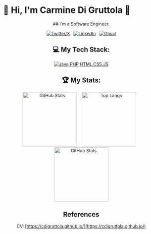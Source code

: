 # 👋 Hi, I'm **Carmine Di Gruttola** 👋

<div align="center">
    ## I'm a Software Engineer.
    
[![Twitter/X](https://skillicons.dev/icons?i=twitter)](https://twitter.com/cdigruttola1) &nbsp;
[![LinkedIn](https://skillicons.dev/icons?i=linkedin)](https://www.linkedin.com/in/cdigruttola/) &nbsp;
[![Gmail](https://skillicons.dev/icons?i=gmail)](mailto:c.digruttola1@gmail.com?subject=Hello%20Carmine,%20From%20Github)

## 💻 My Tech Stack:

[![Java,PHP,HTML,CSS,JS](https://skillicons.dev/icons?i=java,php,html,css,js)](https://skillicons.dev)

## 🏆 My Stats:

<p>
    <img height=175 alt="GitHub Stats" src="https://github-readme-stats.vercel.app/api?username=cdigruttola&show_icons=true&count_private=true&theme=dark"/> &nbsp;&nbsp;
    <img height=175 alt="Top Langs" src="https://github-readme-stats.vercel.app/api/top-langs/?username=cdigruttola&show_icons=true&theme=dark"/> &nbsp;&nbsp;
    <img height=175 alt="GitHub Stats" src="https://github-readme-streak-stats.herokuapp.com/?user=cdigruttola&&theme=dark"/>
</p>

## References

CV: [https://cdigruttola.github.io/](https://cdigruttola.github.io/)

</div>

<!--
Here are some ideas to get you started:

- 🔭 I’m currently working on ...
- 🌱 I’m currently learning ...
- 👯 I’m looking to collaborate on ...
- 🤔 I’m looking for help with ...
- 💬 Ask me about ...
- 📫 How to reach me: ...
- 😄 Pronouns: ...
- ⚡ Fun fact: ...
-->
